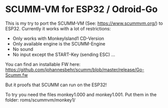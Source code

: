 # SCUMM-VM for ESP32 / Odroid-Go

This is my try to port the SCUMM-VM (See: https://www.scummvm.org/) to ESP32. Currently it works with a lot of restrictions:
- Only works with MonkeyIsland1 CD-Version
- Only available engine is the SCUMM-Engine
- No sound
- No input except the START-Key (sending ESC)
...

You can find an installable FW here: https://github.com/johannesbehr/scumm/blob/master/release/Go-Scumm.fw

But it proofs that SCUMM can run on the ESP32!

To try you need the files monkey1.000 and monkey1.001. 
Put them in the folder: roms/scummvm/monkey1/
